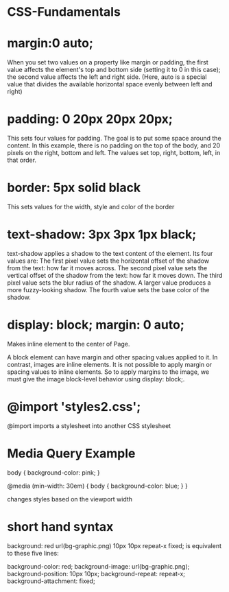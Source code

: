 # CSS-Fundamentals #

# margin:0 auto;

When you set two values on a property like margin or padding, the first value affects the element's top and bottom side (setting it to 0 in this case); the second value affects the left and right side. (Here, auto is a special value that divides the available horizontal space evenly between left and right)

# padding: 0 20px 20px 20px;

This sets four values for padding. The goal is to put  some space around the content. In this example, there is no padding on the top of the body, and 20 pixels on the right, bottom and left. The values set top, right, bottom, left, in that order.

# border: 5px solid black

This sets values for the width, style and color of the border

# text-shadow: 3px 3px 1px black;

text-shadow applies a shadow to the text content of the element. Its four values are:
The first pixel value sets the horizontal offset of the shadow from the text: how far it moves across.
The second pixel value sets the vertical offset of the shadow from the text: how far it moves down.
The third pixel value sets the blur radius of the shadow. A larger value produces a more fuzzy-looking shadow.
The fourth value sets the base color of the shadow.

# display: block; margin: 0 auto;

Makes inline element to the center of Page.

A block element can have margin and other spacing values applied to it. In contrast, images are inline elements. It is not possible to apply margin or spacing values to inline elements. So to apply margins to the image, we must give the image block-level behavior using display: block;.

# @import 'styles2.css';
@import imports a stylesheet into another CSS stylesheet

# Media Query Example

body {
  background-color: pink;
}

@media (min-width: 30em) {
  body {
    background-color: blue;
  }
}

changes styles based on the viewport width

# short hand syntax
background: red url(bg-graphic.png) 10px 10px repeat-x fixed;
is equivalent to these five lines:

background-color: red;
background-image: url(bg-graphic.png);
background-position: 10px 10px;
background-repeat: repeat-x;
background-attachment: fixed;






